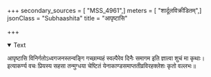 +++
secondary_sources = [ "MSS_4961",]
meters = [ "शार्दूलविक्रीडितम्",]
jsonClass = "Subhaashita"
title = "आपृष्टासि"

+++

<details open><summary>Text</summary>

आपृष्टासि विनिर्गतोऽध्वगजनस्तन्वङ्गि गच्छाम्यहं स्वल्पैरेव दिनैः समागम इति ज्ञात्वा शुचं मा कृथाः।  
इत्याकर्ण्य वचः प्रियस्य सहसा तन्मुग्धया चेष्टितं येनाकाण्डसमाप्ततीव्रविरहक्लेशः कृतो वल्लभः॥
</details>
